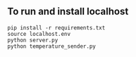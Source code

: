## To run and install localhost
```
pip install -r requirements.txt
source localhost.env
python server.py
python temperature_sender.py
```
